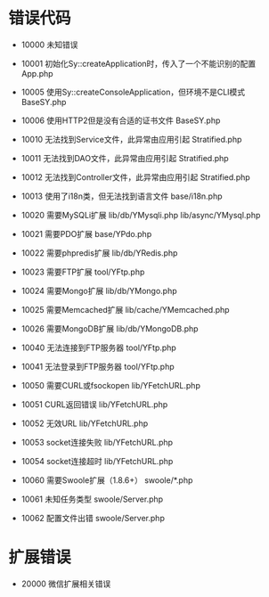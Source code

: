 # 错误代码

* 10000 未知错误

* 10001 初始化Sy::createApplication时，传入了一个不能识别的配置 App.php

* 10005 使用Sy::createConsoleApplication，但环境不是CLI模式 BaseSY.php

* 10006 使用HTTP2但是没有合适的证书文件 BaseSY.php

* 10010 无法找到Service文件，此异常由应用引起 Stratified.php

* 10011 无法找到DAO文件，此异常由应用引起 Stratified.php

* 10012 无法找到Controller文件，此异常由应用引起 Stratified.php

* 10013 使用了i18n类，但无法找到语言文件 base/i18n.php

* 10020 需要MySQLi扩展 lib/db/YMysqli.php lib/async/YMysql.php

* 10021 需要PDO扩展 base/YPdo.php

* 10022 需要phpredis扩展 lib/db/YRedis.php

* 10023 需要FTP扩展 tool/YFtp.php

* 10024 需要Mongo扩展 lib/db/YMongo.php

* 10025 需要Memcached扩展 lib/cache/YMemcached.php

* 10026 需要MongoDB扩展 lib/db/YMongoDB.php

* 10040 无法连接到FTP服务器 tool/YFtp.php

* 10041 无法登录到FTP服务器 tool/YFtp.php

* 10050 需要CURL或fsockopen lib/YFetchURL.php

* 10051 CURL返回错误 lib/YFetchURL.php

* 10052 无效URL lib/YFetchURL.php

* 10053 socket连接失败 lib/YFetchURL.php

* 10054 socket连接超时 lib/YFetchURL.php

* 10060 需要Swoole扩展（1.8.6+） swoole/*.php

* 10061 未知任务类型 swoole/Server.php

* 10062 配置文件出错 swoole/Server.php

# 扩展错误

* 20000 微信扩展相关错误